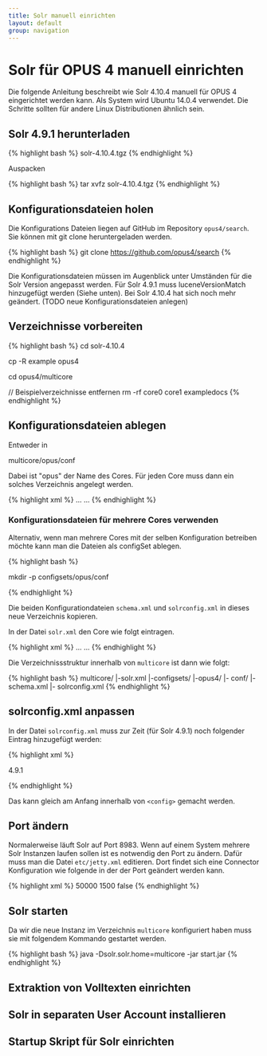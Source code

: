 ```yaml
---
title: Solr manuell einrichten
layout: default
group: navigation
---
```


# Solr für OPUS 4 manuell einrichten

Die folgende Anleitung beschreibt wie Solr 4.10.4 manuell für OPUS 4 eingerichtet werden kann. Als System wird
Ubuntu 14.0.4 verwendet. Die Schritte sollten für andere Linux Distributionen ähnlich sein.


## Solr 4.9.1 herunterladen

{% highlight bash %}
solr-4.10.4.tgz
{% endhighlight %}

 Auspacken

{% highlight bash %}
tar xvfz solr-4.10.4.tgz
{% endhighlight %}


## Konfigurationsdateien holen

Die Konfigurations Dateien liegen auf GitHub im Repository `opus4/search`. Sie können mit git clone heruntergeladen
werden.

{% highlight bash %}
git clone https://github.com/opus4/search
{% endhighlight %}

Die Konfigurationsdateien müssen im Augenblick unter Umständen für die Solr Version angepasst werden. Für Solr 4.9.1
muss luceneVersionMatch hinzugefügt werden (Siehe unten). Bei Solr 4.10.4 hat sich noch mehr geändert. (TODO neue
Konfigurationsdateien anlegen)

## Verzeichnisse vorbereiten

{% highlight bash %}
cd solr-4.10.4

cp -R example opus4

cd opus4/multicore

// Beispielverzeichnisse entfernen
rm -rf core0 core1 exampledocs
{% endhighlight %}

## Konfigurationsdateien ablegen

Entweder in

multicore/opus/conf

Dabei ist "opus" der Name des Cores. Für jeden Core muss dann ein solches Verzeichnis angelegt werden.

{% highlight xml %}
...
<core name="opus" instanceDir="opus" config="solrconfig.xml" schema="schema.xml" />
...
{% endhighlight %}

### Konfigurationsdateien für mehrere Cores verwenden

Alternativ, wenn man mehrere Cores mit der selben Konfiguration betreiben möchte kann man die Dateien als configSet
ablegen.

{% highlight bash %}

mkdir -p configsets/opus/conf

{% endhighlight %}

Die beiden Konfigurationdateien `schema.xml` und `solrconfig.xml` in dieses neue Verzeichnis kopieren.

In der Datei `solr.xml` den Core wie folgt eintragen.

{% highlight xml %}
...
<core name="opus" instanceDir="opus" configSet="opus4" />
...
{% endhighlight %}

Die Verzeichnissstruktur innerhalb von `multicore` ist dann wie folgt:

{% highlight bash %}
multicore/
|-solr.xml
|-configsets/
  |-opus4/
    |- conf/
       |- schema.xml
       |- solrconfig.xml
{% endhighlight %}

## solrconfig.xml anpassen

In der Datei `solrconfig.xml` muss zur Zeit (für Solr 4.9.1) noch folgender Eintrag hinzugefügt werden:

{% highlight xml %}

<luceneMatchVersion>4.9.1</luceneMatchVersion>

{% endhighlight %}

Das kann gleich am Anfang innerhalb von `<config>` gemacht werden.



## Port ändern

Normalerweise läuft Solr auf Port 8983. Wenn auf einem System mehrere Solr Instanzen laufen sollen ist es notwendig den
Port zu ändern. Dafür muss man die Datei `etc/jetty.xml` editieren. Dort findet sich eine Connector Konfiguration wie
folgende in der der Port geändert werden kann.

{% highlight xml %}
<Call name="addConnector">
    <Arg>
        <New class="org.eclipse.jetty.server.bio.SocketConnector">
            <Set name="host"><SystemProperty name="jetty.host" /></Set>
            <Set name="port"><SystemProperty name="jetty.port" default="8985"/></Set>
            <Set name="maxIdleTime">50000</Set>
            <Set name="lowResourceMaxIdleTime">1500</Set>
            <Set name="statsOn">false</Set>
        </New>
    </Arg>
</Call>
{% endhighlight %}

## Solr starten

Da wir die neue Instanz im Verzeichnis `multicore` konfiguriert haben muss sie mit folgendem Kommando gestartet werden.

{% highlight bash %}
java -Dsolr.solr.home=multicore -jar start.jar
{% endhighlight %}

## Extraktion von Volltexten einrichten

## Solr in separaten User Account installieren

## Startup Skript für Solr einrichten

